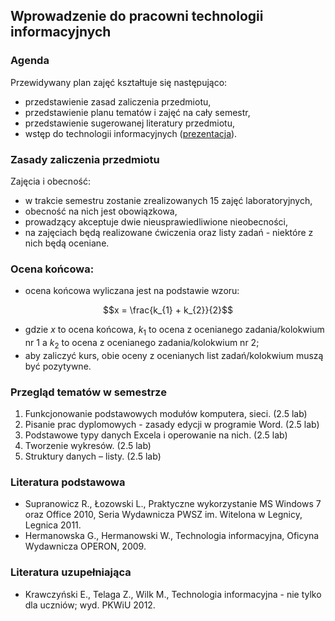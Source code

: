 ## Wprowadzenie do pracowni technologii informacyjnych

### Agenda
Przewidywany plan zajęć kształtuje się następująco:
* przedstawienie zasad zaliczenia przedmiotu,
* przedstawienie planu tematów i zajęć na cały semestr,
* przedstawienie sugerowanej literatury przedmiotu,
* wstęp do technologii informacyjnych ([prezentacja](https://docs.google.com/presentation/d/18EwWYcKInF4TyIPUYgmaH8pHC1T8D9-FupsIkbiBT6g/edit?usp=sharing)).

### Zasady zaliczenia przedmiotu
Zajęcia i obecność:
* w trakcie semestru zostanie zrealizowanych 15 zajęć laboratoryjnych,
* obecność na nich jest obowiązkowa,
* prowadzący akceptuje dwie nieusprawiedliwione nieobecności,
* na zajęciach będą realizowane ćwiczenia oraz listy zadań - niektóre z nich będą oceniane.

### Ocena końcowa:
* ocena końcowa wyliczana jest na podstawie wzoru:

```math
x = \frac{k_{1} + k_{2}}{2}
```
* gdzie $x$ to ocena końcowa, $k_1$ to ocena z ocenianego zadania/kolokwium nr 1 a $k_2$ to ocena z ocenianego zadania/kolokwium nr 2;
* aby zaliczyć kurs, obie oceny z ocenianych list zadań/kolokwium muszą być pozytywne.

### Przegląd tematów w semestrze
1. Funkcjonowanie podstawowych modułów komputera, sieci. (2.5 lab)
1. Pisanie prac dyplomowych - zasady edycji w programie Word. (2.5 lab)
1. Podstawowe typy danych Excela i operowanie na nich. (2.5 lab)
1. Tworzenie wykresów. (2.5 lab)
1. Struktury danych – listy. (2.5 lab)

### Literatura podstawowa
* Supranowicz R., Łozowski L., Praktyczne wykorzystanie MS Windows 7 oraz Office 2010, Seria Wydawnicza PWSZ
  im. Witelona w Legnicy, Legnica 2011.
* Hermanowska G., Hermanowski W., Technologia informacyjna, Oficyna Wydawnicza OPERON, 2009.

### Literatura uzupełniająca
* Krawczyński E., Telaga Z., Wilk M., Technologia informacyjna - nie tylko dla uczniów; wyd. PKWiU 2012.
